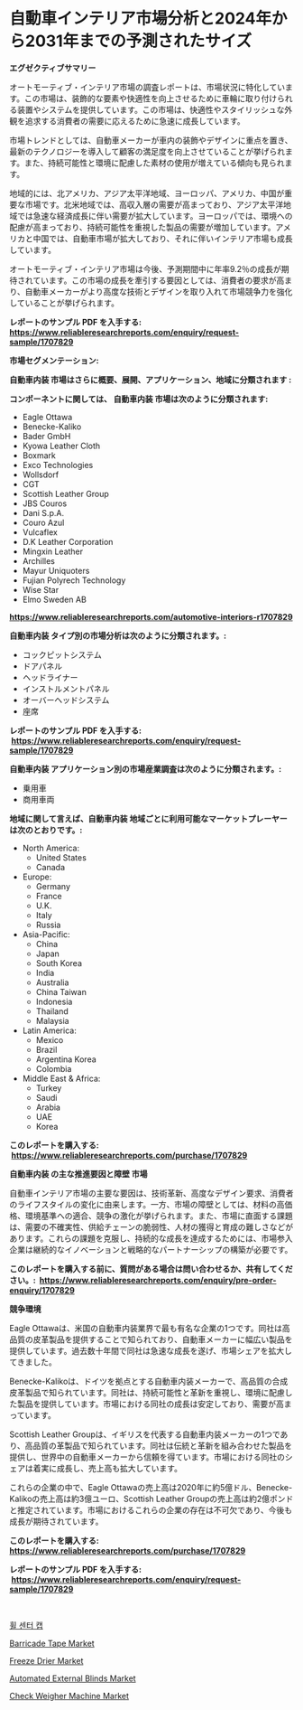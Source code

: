 <p><h1>自動車インテリア市場分析と2024年から2031年までの予測されたサイズ</h1></p><p><strong>エグゼクティブサマリー</strong></p>
<p><p>オートモーティブ・インテリア市場の調査レポートは、市場状況に特化しています。この市場は、装飾的な要素や快適性を向上させるために車輪に取り付けられる装置やシステムを提供しています。この市場は、快適性やスタイリッシュな外観を追求する消費者の需要に応えるために急速に成長しています。</p><p>市場トレンドとしては、自動車メーカーが車内の装飾やデザインに重点を置き、最新のテクノロジーを導入して顧客の満足度を向上させていることが挙げられます。また、持続可能性と環境に配慮した素材の使用が増えている傾向も見られます。</p><p>地域的には、北アメリカ、アジア太平洋地域、ヨーロッパ、アメリカ、中国が重要な市場です。北米地域では、高収入層の需要が高まっており、アジア太平洋地域では急速な経済成長に伴い需要が拡大しています。ヨーロッパでは、環境への配慮が高まっており、持続可能性を重視した製品の需要が増加しています。アメリカと中国では、自動車市場が拡大しており、それに伴いインテリア市場も成長しています。</p><p>オートモーティブ・インテリア市場は今後、予測期間中に年率9.2％の成長が期待されています。この市場の成長を牽引する要因としては、消費者の要求が高まり、自動車メーカーがより高度な技術とデザインを取り入れて市場競争力を強化していることが挙げられます。</p></p>
<p><strong>レポートのサンプル PDF を入手する: <a href="https://www.reliableresearchreports.com/enquiry/request-sample/1707829">https://www.reliableresearchreports.com/enquiry/request-sample/1707829</a></strong></p>
<p><strong>市場セグメンテーション:</strong></p>
<p><strong> 自動車内装 市場はさらに概要、展開、アプリケーション、地域に分類されます :</strong></p>
<p><strong>コンポーネントに関しては、 自動車内装 市場は次のように分類されます: &nbsp;</strong></p>
<p><ul><li>Eagle Ottawa</li><li>Benecke-Kaliko</li><li>Bader GmbH</li><li>Kyowa Leather Cloth</li><li>Boxmark</li><li>Exco Technologies</li><li>Wollsdorf</li><li>CGT</li><li>Scottish Leather Group</li><li>JBS Couros</li><li>Dani S.p.A.</li><li>Couro Azul</li><li>Vulcaflex</li><li>D.K Leather Corporation</li><li>Mingxin Leather</li><li>Archilles</li><li>Mayur Uniquoters</li><li>Fujian Polyrech Technology</li><li>Wise Star</li><li>Elmo Sweden AB</li></ul></p>
<p><strong><a href="https://www.reliableresearchreports.com/automotive-interiors-r1707829">https://www.reliableresearchreports.com/automotive-interiors-r1707829</a></strong></p>
<p><strong> 自動車内装 タイプ別の市場分析は次のように分類されます。:</strong></p>
<p><ul><li>コックピットシステム</li><li>ドアパネル</li><li>ヘッドライナー</li><li>インストルメントパネル</li><li>オーバーヘッドシステム</li><li>座席</li></ul></p>
<p><strong>レポートのサンプル PDF を入手する: &nbsp;<a href="https://www.reliableresearchreports.com/enquiry/request-sample/1707829">https://www.reliableresearchreports.com/enquiry/request-sample/1707829</a></strong></p>
<p><strong> 自動車内装 アプリケーション別の市場産業調査は次のように分類されます。:</strong></p>
<p><ul><li>乗用車</li><li>商用車両</li></ul></p>
<p><strong>地域に関して言えば、自動車内装 地域ごとに利用可能なマーケットプレーヤーは次のとおりです。:</strong></p>
<p><ul>
    <li>
        North America:
        <ul>
            <li>United States</li>
            <li>Canada</li>
        </ul>
    </li>
    <li>
        Europe:
        <ul>
            <li>Germany</li>
            <li>France</li>
            <li>U.K.</li>
            <li>Italy</li>
            <li>Russia</li>
        </ul>
    </li>
    <li>
        Asia-Pacific:
        <ul>
            <li>China</li>
            <li>Japan</li>
            <li>South Korea</li>
            <li>India</li>
            <li>Australia</li>
            <li>China Taiwan</li>
            <li>Indonesia</li>
            <li>Thailand</li>
            <li>Malaysia</li>
        </ul>
    </li>
    <li>
        Latin America:
        <ul>
            <li>Mexico</li>
            <li>Brazil</li>
            <li>Argentina Korea</li>
            <li>Colombia</li>
        </ul>
    </li>
    <li>
        Middle East & Africa:
        <ul>
            <li>Turkey</li>
            <li>Saudi</li>
            <li>Arabia</li>
            <li>UAE</li>
            <li>Korea</li>
        </ul>
    </li>
    </ul></p>
<p><strong>このレポートを購入する: &nbsp;<a href="https://www.reliableresearchreports.com/purchase/1707829">https://www.reliableresearchreports.com/purchase/1707829</a></strong></p>
<p><strong>自動車内装 の主な推進要因と障壁 市場</strong></p>
<p><p>自動車インテリア市場の主要な要因は、技術革新、高度なデザイン要求、消費者のライフスタイルの変化に由来します。一方、市場の障壁としては、材料の高価格、環境基準への適合、競争の激化が挙げられます。また、市場に直面する課題は、需要の不確実性、供給チェーンの脆弱性、人材の獲得と育成の難しさなどがあります。これらの課題を克服し、持続的な成長を達成するためには、市場参入企業は継続的なイノベーションと戦略的なパートナーシップの構築が必要です。</p></p>
<p><strong>このレポートを購入する前に、質問がある場合は問い合わせるか、共有してください。:&nbsp; <a href="https://www.reliableresearchreports.com/enquiry/pre-order-enquiry/1707829">https://www.reliableresearchreports.com/enquiry/pre-order-enquiry/1707829</a></strong></p>
<p><strong>競争環境</strong></p>
<p><p>Eagle Ottawaは、米国の自動車内装業界で最も有名な企業の1つです。同社は高品質の皮革製品を提供することで知られており、自動車メーカーに幅広い製品を提供しています。過去数十年間で同社は急速な成長を遂げ、市場シェアを拡大してきました。 </p><p>Benecke-Kalikoは、ドイツを拠点とする自動車内装メーカーで、高品質の合成皮革製品で知られています。同社は、持続可能性と革新を重視し、環境に配慮した製品を提供しています。市場における同社の成長は安定しており、需要が高まっています。</p><p>Scottish Leather Groupは、イギリスを代表する自動車内装メーカーの1つであり、高品質の革製品で知られています。同社は伝統と革新を組み合わせた製品を提供し、世界中の自動車メーカーから信頼を得ています。市場における同社のシェアは着実に成長し、売上高も拡大しています。</p><p>これらの企業の中で、Eagle Ottawaの売上高は2020年に約5億ドル、Benecke-Kalikoの売上高は約3億ユーロ、Scottish Leather Groupの売上高は約2億ポンドと推定されています。市場におけるこれらの企業の存在は不可欠であり、今後も成長が期待されています。</p></p>
<p><strong>このレポートを購入する: &nbsp; <a href="https://www.reliableresearchreports.com/purchase/1707829">https://www.reliableresearchreports.com/purchase/1707829</a></strong></p>
<p><strong>レポートのサンプル PDF を入手する: &nbsp;<a href="https://www.reliableresearchreports.com/enquiry/request-sample/1707829">https://www.reliableresearchreports.com/enquiry/request-sample/1707829</a></strong><strong></strong></p>
<p>&nbsp;</p>
<p><p><a href="https://github.com/vs019sa3m8x/Market-Research-Report-List-1/blob/main/804986920504.md">휠 센터 캡</a></p><p><a href="https://sudsy-motorcycle-bbc.notion.site/Barricade-Tape-Market-Insights-Market-Players-and-Forecast-Till-2031-09ec9605870147e683ba7ac061402043">Barricade Tape Market</a></p><p><a href="https://github.com/mauripalmi/Market-Research-Report-List-2/blob/main/freeze-drier-market.md">Freeze Drier Market</a></p><p><a href="https://view.publitas.com/reportprime-1/insights-into-automated-external-blinds-market-size-analysing-market-share-trends-and-growth-from-2024-to-2031/">Automated External Blinds Market</a></p><p><a href="https://github.com/gulaimolin/Market-Research-Report-List-3/blob/main/check-weigher-machine-market.md">Check Weigher Machine Market</a></p></p>